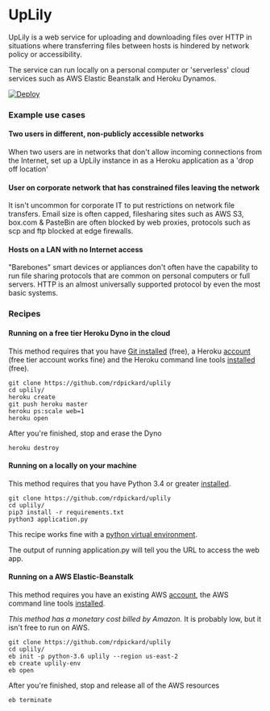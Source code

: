 # UpLily

UpLily is a web service for uploading and downloading files over HTTP in situations where transferring files between
hosts is hindered by network policy or accessibility.

The service can run locally on a personal computer or 'serverless' cloud services such as AWS Elastic Beanstalk and
Heroku Dynamos.

[![Deploy](https://www.herokucdn.com/deploy/button.svg)](https://heroku.com/deploy)

### Example use cases

#### Two users in different, non-publicly accessible networks

When two users are in networks that don't allow incoming connections from the Internet, set up a UpLily instance
in as a Heroku application as a 'drop off location'

#### User on corporate network that has constrained files leaving the network

It isn't uncommon for corporate IT to put restrictions on network file transfers. Email size is often capped, filesharing sites such as AWS S3, box.com & PasteBin are often blocked by web proxies, protocols such as scp and ftp blocked at edge firewalls.

#### Hosts on a LAN with no Internet access

"Barebones" smart devices or appliances don't often have the capability to run file sharing protocols that are common on personal computers or full servers. HTTP is an almost universally supported protocol by even the most basic systems.

### Recipes

#### Running on a free tier Heroku Dyno in the cloud

This method requires that you have [Git installed](https://git-scm.com/book/en/v2/Getting-Started-Installing-Git) (free), a Heroku [account](https://signup.heroku.com/) (free tier account works fine) and the Heroku command line tools [installed](https://devcenter.heroku.com/articles/heroku-cli) (free).
```
git clone https://github.com/rdpickard/uplily
cd uplily/
heroku create
git push heroku master
heroku ps:scale web=1
heroku open
```

After you're finished, stop and erase the Dyno
```
heroku destroy
```

#### Running on a locally on your machine

This method requires that you have Python 3.4 or greater [installed](https://realpython.com/installing-python/).

```
git clone https://github.com/rdpickard/uplily
cd uplily/
pip3 install -r requirements.txt
python3 application.py
```

This recipe works fine with a [python virtual environment](https://docs.python-guide.org/dev/virtualenvs/).

The output of running application.py will tell you the URL to access the web app.

#### Running on a AWS Elastic-Beanstalk

This method requires you have an existing AWS [account](https://console.aws.amazon.com/?nc2=h_m_mc), the AWS command line tools [installed](https://docs.aws.amazon.com/cli/latest/userguide/cli-chap-install.html).

_This method has a monetary cost billed by Amazon._ It is probably low, but it isn't free to run on AWS.

```
git clone https://github.com/rdpickard/uplily
cd uplily/
eb init -p python-3.6 uplily --region us-east-2
eb create uplily-env
eb open
```

After you're finished, stop and release all of the AWS resources
```
eb terminate
```